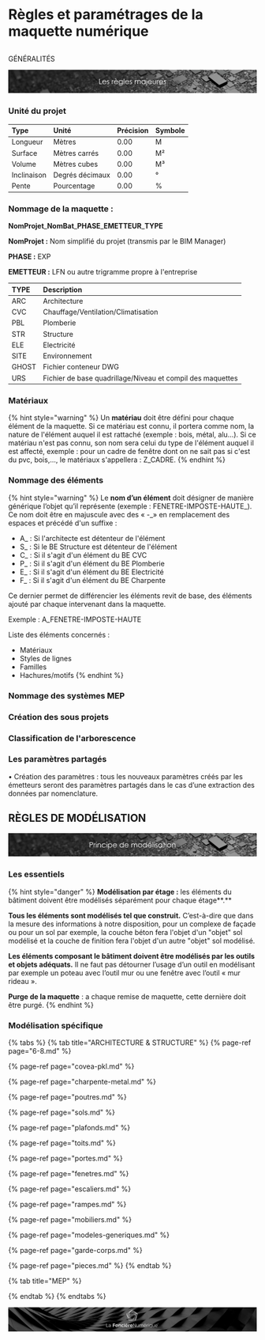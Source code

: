 # Règles et paramétrages de la maquette numérique

## 
GÉNÉRALITÉS

![](../../../.gitbook/assets/regles-majeures.png)

### Unité du projet

| Type | Unité | Précision | Symbole |
| :--- | :--- | :--- | :--- |
| Longueur | Mètres | 0.00 | M |
| Surface | Mètres carrés | 0.00 | M² |
| Volume | Mètres cubes | 0.00 | M³ |
| Inclinaison | Degrés décimaux | 0.00 | ° |
| Pente | Pourcentage | 0.00 | % |

### Nommage de la maquette :

**NomProjet**\_**NomBat**\_**PHASE**\_**EMETTEUR**\_**TYPE**

**NomProjet :** Nom simplifié du projet \(transmis par le BIM Manager\)

**PHASE :** EXP

**EMETTEUR :** LFN ou autre trigramme propre à l'entreprise

| TYPE | Description |
| :--- | :--- |
| ARC | Architecture |
| CVC | Chauffage/Ventilation/Climatisation |
| PBL | Plomberie |
| STR | Structure |
| ELE | Electricité |
| SITE | Environnement |
| GHOST | Fichier conteneur DWG |
| URS | Fichier de base quadrillage/Niveau et compil des maquettes |

### Matériaux

{% hint style="warning" %}
Un **matériau** doit être défini pour chaque élément de la maquette. Si ce matériau est connu, il portera comme nom, la nature de l'élément auquel il est rattaché \(exemple : bois, métal, alu…\). Si ce matériau n'est pas connu, son nom sera celui du type de l'élément auquel il est affecté, exemple : pour un cadre de fenêtre dont on ne sait pas si c'est du pvc, bois,..., le matériaux s'appellera : Z\_CADRE.
{% endhint %}

### Nommage des éléments

{% hint style="warning" %}
Le **nom d’un élément** doit désigner de manière générique l’objet qu’il représente \(exemple : FENETRE-IMPOSTE-HAUTE_\). Ce nom doit être en majuscule avec des « -_» en remplacement des espaces et précédé d'un suffixe :

* A\_ : Si l'architecte est détenteur de l'élément
* S\_ : Si le BE Structure est détenteur de l'élément
* C\_ : Si il s'agit d'un élément du BE CVC
* P\_ : Si il s'agit d'un élément du BE Plomberie
* E\_ : Si il s'agit d'un élément du BE Electricité
* F\_ : Si il s'agit d'un élément du BE Charpente

Ce dernier permet de différencier les éléments revit de base, des éléments ajouté par chaque intervenant dans la maquette.

Exemple : A\_FENETRE-IMPOSTE-HAUTE

Liste des éléments concernés :

* Matériaux
* Styles de lignes
* Familles
* Hachures/motifs
{% endhint %}

### Nommage des systèmes MEP

### Création des sous projets



### Classification de l'arborescence



### Les paramètres partagés

•         Création des paramètres : tous les nouveaux paramètres créés par les émetteurs seront des paramètres partagés dans le cas d’une extraction des données par nomenclature.

## RÈGLES DE MODÉLISATION

![](../../../.gitbook/assets/principe-de-mod.png)

### Les essentiels

{% hint style="danger" %}
**Modélisation par étage :** les éléments du bâtiment doivent être modélisés séparément pour chaque étage**.**

**Tous les éléments sont modélisés tel que construit.** C’est-à-dire que dans la mesure des informations à notre disposition, pour un complexe de façade ou pour un sol par exemple, la couche béton fera l'objet d'un "objet" sol modélisé et la couche de finition fera l'objet d'un autre "objet" sol modélisé.

**Les éléments composant le bâtiment doivent être modélisés par les outils et objets adéquats.** Il ne faut pas détourner l’usage d’un outil en modélisant par exemple un poteau avec l’outil mur ou une fenêtre avec l’outil « mur rideau ».

**Purge de la maquette** : a chaque remise de maquette, cette dernière doit être purgé.
{% endhint %}

### Modélisation spécifique

{% tabs %}
{% tab title="ARCHITECTURE & STRUCTURE" %}
{% page-ref page="6-8.md" %}

{% page-ref page="covea-pkl.md" %}

{% page-ref page="charpente-metal.md" %}

{% page-ref page="poutres.md" %}

{% page-ref page="sols.md" %}

{% page-ref page="plafonds.md" %}

{% page-ref page="toits.md" %}

{% page-ref page="portes.md" %}

{% page-ref page="fenetres.md" %}

{% page-ref page="escaliers.md" %}

{% page-ref page="rampes.md" %}

{% page-ref page="mobiliers.md" %}

{% page-ref page="modeles-generiques.md" %}

{% page-ref page="garde-corps.md" %}

{% page-ref page="pieces.md" %}
{% endtab %}

{% tab title="MEP" %}

{% endtab %}
{% endtabs %}











![](../../../.gitbook/assets/wallpaper_fnum_black.jpg)

